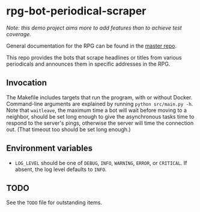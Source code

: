 # rpg-bot-periodical-scraper

*Note: this demo project aims more to add features than to achieve
test coverage.*

General documentation for the RPG can be found in the [master
repo](https://github.com/kirkiano/rpg-docker).

This repo provides the bots that scrape headlines or titles from various
periodicals and announces them in specific addresses in the RPG.

## Invocation

The Makefile includes targets that run the program, with or without
Docker. Command-line arguments are explained by running
`python src/main.py -h`. Note that `waitleave`, the maximum time a bot
will wait before moving to a neighbor, should be set long enough to
give the asynchronous tasks time to respond to the server's pings,
otherwise the server will time the connection out. (That timeout too
should be set long enough.) 

## Environment variables

- `LOG_LEVEL` should be one of `DEBUG`, `INFO`, `WARNING`, `ERROR`,
  or `CRITICAL`. If absent, the log level defaults to `INFO`.

## TODO

See the `TODO` file for outstanding items.
